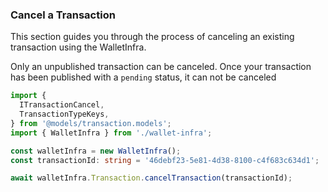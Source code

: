 ### Cancel a Transaction

This section guides you through the process of canceling an existing transaction using the WalletInfra.

Only an unpublished transaction can be canceled. Once your transaction has been published with a `pending` status, it can not be canceled

```ts
import {
  ITransactionCancel,
  TransactionTypeKeys,
} from '@models/transaction.models';
import { WalletInfra } from './wallet-infra';

const walletInfra = new WalletInfra();
const transactionId: string = '46debf23-5e81-4d38-8100-c4f683c634d1';

await walletInfra.Transaction.cancelTransaction(transactionId);
```
